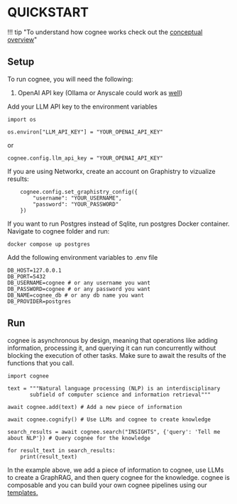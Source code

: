 # QUICKSTART

!!! tip "To understand how cognee works check out the [conceptual overview](conceptual_overview.md)"

## Setup

To run cognee, you will need the following:

1. OpenAI API key (Ollama or Anyscale could work as [well](local_models.md))

Add your LLM API key to the environment variables

```
import os

os.environ["LLM_API_KEY"] = "YOUR_OPENAI_API_KEY"
```
or 
```
cognee.config.llm_api_key = "YOUR_OPENAI_API_KEY"

```
If you are using Networkx, create an account on Graphistry to vizualize results:
```
    cognee.config.set_graphistry_config({
        "username": "YOUR_USERNAME",
        "password": "YOUR_PASSWORD"
    })
```

If you want to run Postgres instead of Sqlite, run postgres Docker container.
Navigate to cognee folder and run:
```
docker compose up postgres
```

Add the following environment variables to .env file
```
DB_HOST=127.0.0.1
DB_PORT=5432
DB_USERNAME=cognee # or any username you want
DB_PASSWORD=cognee # or any password you want
DB_NAME=cognee_db # or any db name you want
DB_PROVIDER=postgres
```

## Run

cognee is asynchronous by design, meaning that operations like adding information, processing it, and querying it can run concurrently without blocking the execution of other tasks. 
Make sure to await the results of the functions that you call.

```
import cognee

text = """Natural language processing (NLP) is an interdisciplinary
       subfield of computer science and information retrieval"""

await cognee.add(text) # Add a new piece of information

await cognee.cognify() # Use LLMs and cognee to create knowledge

search_results = await cognee.search("INSIGHTS", {'query': 'Tell me about NLP'}) # Query cognee for the knowledge

for result_text in search_results:
    print(result_text)
```

In the example above, we add a piece of information to cognee, use LLMs to create a GraphRAG, and then query cognee for the knowledge.
cognee is composable and you can build your own cognee pipelines using our [templates.](templates.md)
